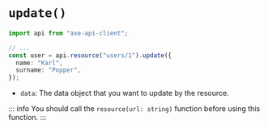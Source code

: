 # `update()`

```ts
import api from "axe-api-client";

// ...
const user = api.resource("users/1").update({
  name: "Karl",
  surname: "Popper",
});
```

- `data`: The data object that you want to update by the resource.

::: info
You should call the `resource(url: string)` function before using this function.
:::
